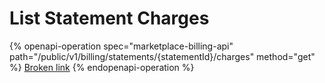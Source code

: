 # List Statement Charges

{% openapi-operation spec="marketplace-billing-api" path="/public/v1/billing/statements/{statementId}/charges" method="get" %}
[Broken link](broken-reference)
{% endopenapi-operation %}
